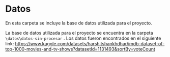 # Datos

En esta carpeta se incluye la base de datos utilizada para el proyecto.

La base de datos utilizada para el proyecto se encuentra en la carpeta `\datos\datos-sin-procesar` . Los datos fueron encontrados en el siguiente link: <https://www.kaggle.com/datasets/harshitshankhdhar/imdb-dataset-of-top-1000-movies-and-tv-shows?datasetId=1131493&sortBy=voteCount>

